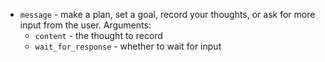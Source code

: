 * `message` - make a plan, set a goal, record your thoughts, or ask for more input from the user. Arguments:
  * `content` - the thought to record
  * `wait_for_response` - whether to wait for input 

